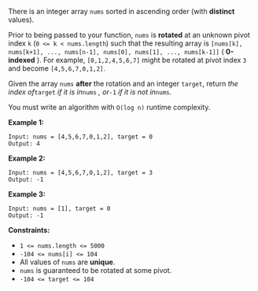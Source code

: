 There is an integer array `nums` sorted in ascending order (with **distinct**
values).

Prior to being passed to your function, `nums` is **rotated** at an unknown
pivot index `k` (`0 <= k < nums.length`) such that the resulting array is
`[nums[k], nums[k+1], ..., nums[n-1], nums[0], nums[1], ..., nums[k-1]]` (
**0-indexed** ). For example, `[0,1,2,4,5,6,7]` might be rotated at pivot
index `3` and become `[4,5,6,7,0,1,2]`.

Given the array `nums` **after** the rotation and an integer `target`, return
_the index of_`target` _if it is in_`nums` _, or_`-1` _if it is not in_`nums`.

You must write an algorithm with `O(log n)` runtime complexity.



**Example 1:**

    
    
    Input: nums = [4,5,6,7,0,1,2], target = 0
    Output: 4
    

**Example 2:**

    
    
    Input: nums = [4,5,6,7,0,1,2], target = 3
    Output: -1
    

**Example 3:**

    
    
    Input: nums = [1], target = 0
    Output: -1
    



**Constraints:**

  * `1 <= nums.length <= 5000`
  * `-104 <= nums[i] <= 104`
  * All values of `nums` are **unique**.
  * `nums` is guaranteed to be rotated at some pivot.
  * `-104 <= target <= 104`

